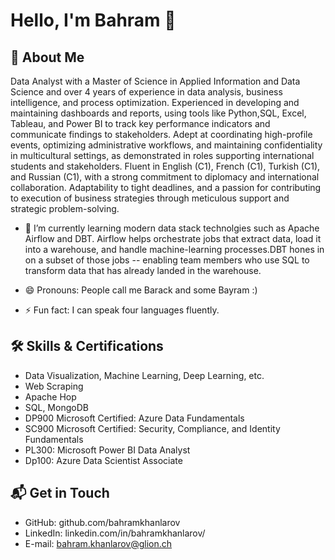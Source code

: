# Hello, I'm Bahram 👋




## 🚀 About Me

Data Analyst with a Master of Science in Applied Information and Data Science and over 4 years of experience in data analysis, business intelligence, and process optimization. Experienced in developing and maintaining dashboards and reports, using tools like Python,SQL, Excel, Tableau, and Power BI to track key performance indicators and communicate findings to stakeholders. Adept at coordinating high-profile events, optimizing administrative workflows, and maintaining confidentiality in multicultural settings, as demonstrated in roles supporting international students and stakeholders. Fluent in English (C1), French (C1), Turkish (C1), and Russian (C1), with a strong commitment to diplomacy and international collaboration. Adaptability to tight deadlines, and a passion for contributing to execution of business strategies through meticulous support and strategic problem-solving. 



- 🔭 I’m currently learning modern data stack technolgies such as Apache Airflow and DBT. Airflow helps orchestrate jobs that extract data, load it into a warehouse, and handle machine-learning processes.DBT hones in on a subset of those jobs -- enabling team members who use SQL to transform data that has already landed in the warehouse.

- 😄 Pronouns: People call me Barack and some Bayram :)
- ⚡ Fun fact: I can speak four languages fluently.

## 🛠 Skills & Certifications
- Data Visualization, Machine Learning, Deep Learning, etc.
- Web Scraping
- Apache Hop
- SQL, MongoDB
- DP900 Microsoft Certified: Azure Data Fundamentals
- SC900 Microsoft Certified: Security, Compliance, and Identity Fundamentals
- PL300: Microsoft Power BI Data Analyst
- Dp100: Azure Data Scientist Associate


## 📬 Get in Touch

- GitHub: github.com/bahramkhanlarov
- LinkedIn: linkedin.com/in/bahramkhanlarov/
- E-mail: bahram.khanlarov@glion.ch
